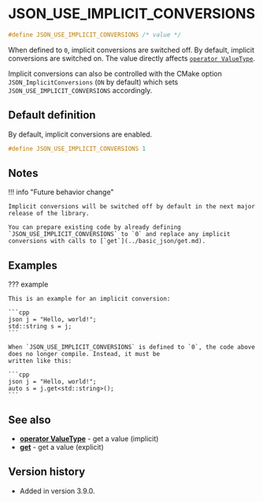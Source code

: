 # JSON_USE_IMPLICIT_CONVERSIONS

```cpp
#define JSON_USE_IMPLICIT_CONVERSIONS /* value */
```

When defined to `0`, implicit conversions are switched off. By default, implicit conversions are switched on. The
value directly affects [`operator ValueType`](../basic_json/operator_ValueType.md).

Implicit conversions can also be controlled with the CMake option `JSON_ImplicitConversions` (`ON` by default) which
sets `JSON_USE_IMPLICIT_CONVERSIONS` accordingly.

## Default definition

By default, implicit conversions are enabled.

```cpp
#define JSON_USE_IMPLICIT_CONVERSIONS 1
```

## Notes

!!! info "Future behavior change"

    Implicit conversions will be switched off by default in the next major release of the library.

    You can prepare existing code by already defining `JSON_USE_IMPLICIT_CONVERSIONS` to `0` and replace any implicit
    conversions with calls to [`get`](../basic_json/get.md).

## Examples

??? example

    This is an example for an implicit conversion:

    ```cpp
    json j = "Hello, world!";
    std::string s = j;
    ```

    When `JSON_USE_IMPLICIT_CONVERSIONS` is defined to `0`, the code above does no longer compile. Instead, it must be
    written like this:

    ```cpp
    json j = "Hello, world!";
    auto s = j.get<std::string>();
    ```

## See also

- [**operator ValueType**](../basic_json/operator_ValueType.md) - get a value (implicit)
- [**get**](../basic_json/get.md) - get a value (explicit)

## Version history

- Added in version 3.9.0.

